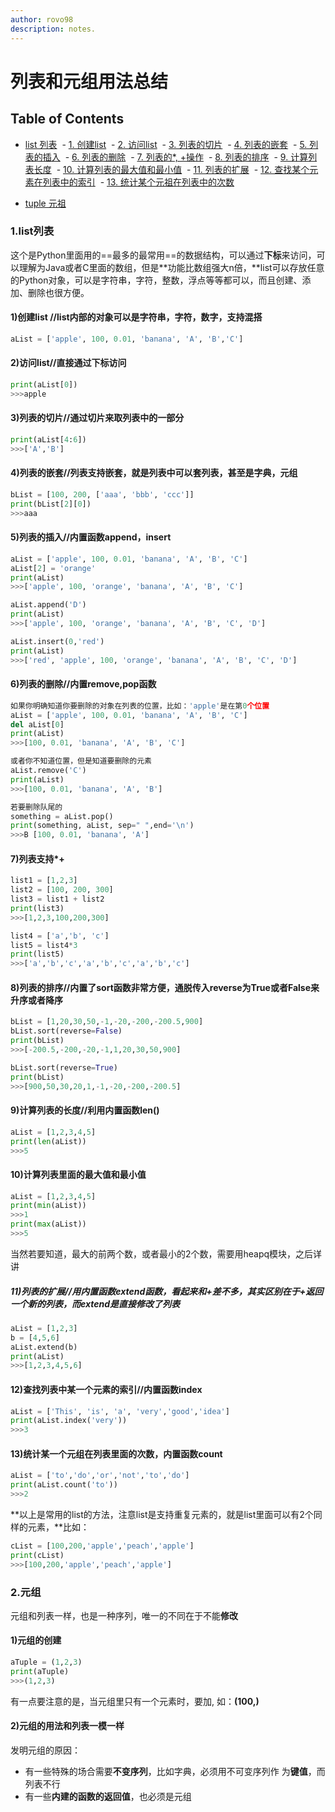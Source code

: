 ```yaml
---
author: rovo98
description: notes.
---
```


# 列表和元组用法总结

## Table of Contents

- [list 列表]()
  - [1. 创建list]()
  - [2. 访问list]()
  - [3. 列表的切片]()
  - [4. 列表的嵌套]()
  - [5. 列表的插入]()
  - [6. 列表的删除]()
  - [7. 列表的*, +操作]()
  - [8. 列表的排序]()
  - [9. 计算列表长度]()
  - [10. 计算列表的最大值和最小值]()
  - [11. 列表的扩展]()
  - [12. 查找某个元素在列表中的索引]()
  - [13. 统计某个元祖在列表中的次数]()
 
- [tuple 元祖]()

### 1.list列表

这个是Python里面用的==最多的最常用==的数据结构，可以通过**下标**来访问，可以理解为Java或者C里面的数组，但是**功能比数组强大n倍，**list可以存放任意的Python对象，可以是字符串，字符，整数，浮点等等都可以，而且创建、添加、删除也很方便。

#### 1)创建list //list内部的对象可以是字符串，字符，数字，支持混搭

```python
aList = ['apple', 100, 0.01, 'banana', 'A', 'B','C']
```

#### 2)访问list//直接通过下标访问

```python
print(aList[0])
>>>apple
```

#### 3)列表的切片//通过切片来取列表中的一部分

```python
print(aList[4:6])
>>>['A','B']
```

#### 4)列表的嵌套//列表支持嵌套，就是列表中可以套列表，甚至是字典，元组

```python
bList = [100, 200, ['aaa', 'bbb', 'ccc']]
print(bList[2][0])
>>>aaa
```

#### 5)列表的插入//内置函数append，insert

```python
aList = ['apple', 100, 0.01, 'banana', 'A', 'B', 'C']
aList[2] = 'orange'
print(aList)
>>>['apple', 100, 'orange', 'banana', 'A', 'B', 'C']

aList.append('D')
print(aList)
>>>['apple', 100, 'orange', 'banana', 'A', 'B', 'C', 'D']

aList.insert(0,'red')
print(aList)
>>>['red', 'apple', 100, 'orange', 'banana', 'A', 'B', 'C', 'D']
```

#### 6)列表的删除//内置remove,pop函数

```python
如果你明确知道你要删除的对象在列表的位置，比如：'apple'是在第0个位置
aList = ['apple', 100, 0.01, 'banana', 'A', 'B', 'C']
del aList[0]
print(aList)
>>>[100, 0.01, 'banana', 'A', 'B', 'C']

或者你不知道位置，但是知道要删除的元素
aList.remove('C')
print(aList)
>>>[100, 0.01, 'banana', 'A', 'B']

若要删除队尾的
something = aList.pop()
print(something, aList, sep=" ",end='\n')
>>>B [100, 0.01, 'banana', 'A']
```

#### 7)列表支持*+

```python
list1 = [1,2,3]
list2 = [100, 200, 300]
list3 = list1 + list2
print(list3)
>>>[1,2,3,100,200,300]

list4 = ['a','b', 'c']
list5 = list4*3
print(list5)
>>>['a','b','c','a','b','c','a','b','c']
```

#### 8)列表的排序//内置了sort函数非常方便，通脱传入reverse为True或者False来升序或者降序

```python
bList = [1,20,30,50,-1,-20,-200,-200.5,900]
bList.sort(reverse=False)
print(bList)
>>>[-200.5,-200,-20,-1,1,20,30,50,900]

bList.sort(reverse=True)
print(bList)
>>>[900,50,30,20,1,-1,-20,-200,-200.5]
```

#### 9)计算列表的长度//利用内置函数len()

```python
aList = [1,2,3,4,5]
print(len(aList))
>>>5
```

#### 10)计算列表里面的最大值和最小值

```python
aList = [1,2,3,4,5]
print(min(aList))
>>>1
print(max(aList))
>>>5
```

当然若要知道，最大的前两个数，或者最小的2个数，需要用heapq模块，之后详讲
##### 11)列表的扩展//用内置函数extend函数，看起来和+差不多，其实区别在于+返回一个新的列表，而extend是直接修改了列表

```python
aList = [1,2,3]
b = [4,5,6]
aList.extend(b)
print(aList)
>>>[1,2,3,4,5,6]
```

#### 12)查找列表中某一个元素的索引//内置函数index

```python
aList = ['This', 'is', 'a', 'very','good','idea']
print(aList.index('very'))
>>>3
```

#### 13)统计某一个元组在列表里面的次数，内置函数count
```python
aList = ['to','do','or','not','to','do']
print(aList.count('to'))
>>>2
```

**以上是常用的list的方法，注意list是支持重复元素的，就是list里面可以有2个同样的元素，**比如：

```python
cList = [100,200,'apple','peach','apple']
print(cList)
>>>[100,200,'apple','peach','apple']
```

### 2.元组

元组和列表一样，也是一种序列，唯一的不同在于不能**修改**
#### 1)元组的创建

```python
aTuple = (1,2,3)
print(aTuple)
>>>(1,2,3)
```

有一点要注意的是，当元组里只有一个元素时，要加, 如：**(100,)**

#### 2)元组的用法和列表一模一样

发明元组的原因：
- 有一些特殊的场合需要**不变序列**，比如字典，必须用不可变序列作
  为**键值**，而列表不行
- 有一些**内建的函数的返回值**，也必须是元组
